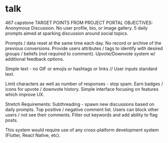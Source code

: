 # talk
467 capstone
TARGET POINTS FROM PROJECT PORTAL
OBJECTIVES:
Anonymous Discussion.
No user profile, bio, or image gallery.
5 daily prompts aimed at sparking discussion around social topics.

Prompts / data reset at the same time each day.
No record or archive of the previous conversions.
Provide users attributes / tags to identify with desired groups / beliefs (not required to comment).
Upvote/Downvote system w/ additional feedback options.

Simple text - no GIF or emojis or hashtags or links // User inputs standard text.

Limit characters as well as number of responses - stop spam.
Earn badges / icons for upvote / downvote history.
Simple interface focusing on features which improve UX.

Stretch Requirements:
Subthreading - spawn new discussions based on daily prompts.
Top positive / negative comment list.
Users can block other users / not see their comments.
Filter out keywords and add ability to flag posts.

This system would require use of any cross-platform development system (Flutter, React Native, etc).
